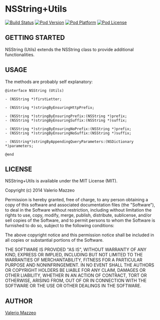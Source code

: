 # NSString+Utils
[![Build Status](http://img.shields.io/travis/valeriomazzeo/NSString+Utils/development,master.svg?style=flat)](https://travis-ci.org/valeriomazzeo/NSString+Utils)
[![Pod Version](http://img.shields.io/cocoapods/v/NSString+Utils.svg?style=flat)](http://cocoadocs.org/docsets/NSString+Utils/)
[![Pod Platform](http://img.shields.io/cocoapods/p/NSString+Utils.svg?style=flat)](http://cocoadocs.org/docsets/NSString+Utils/)
[![Pod License](http://img.shields.io/cocoapods/l/NSString+Utils.svg?style=flat)](http://opensource.org/licenses/MIT)

## GETTING STARTED

NSString (Utils) extends the NSString class to provide additional functionalities.


## USAGE

The methods are probably self explanatory:

```
@interface NSString (Utils)

- (NSString *)firstLetter;

- (NSString *)stringByEnsuringHttpPrefix;

- (NSString *)stringByEnsuringPrefix:(NSString *)prefix;
- (NSString *)stringByEnsuringSuffix:(NSString *)suffix;

- (NSString *)stringByEnsuringNoPrefix:(NSString *)prefix;
- (NSString *)stringByEnsuringNoSuffix:(NSString *)suffix;

- (NSString*)stringByAppendingQueryParameters:(NSDictionary *)parameters;

@end
```

## LICENSE

NSString+Utils is available under the MIT License (MIT).

Copyright (c) 2014 Valerio Mazzeo

Permission is hereby granted, free of charge, to any person obtaining a copy
of this software and associated documentation files (the "Software"), to deal
in the Software without restriction, including without limitation the rights
to use, copy, modify, merge, publish, distribute, sublicense, and/or sell
copies of the Software, and to permit persons to whom the Software is
furnished to do so, subject to the following conditions:

The above copyright notice and this permission notice shall be included in
all copies or substantial portions of the Software.

THE SOFTWARE IS PROVIDED "AS IS", WITHOUT WARRANTY OF ANY KIND, EXPRESS OR
IMPLIED, INCLUDING BUT NOT LIMITED TO THE WARRANTIES OF MERCHANTABILITY,
FITNESS FOR A PARTICULAR PURPOSE AND NONINFRINGEMENT. IN NO EVENT SHALL THE
AUTHORS OR COPYRIGHT HOLDERS BE LIABLE FOR ANY CLAIM, DAMAGES OR OTHER
LIABILITY, WHETHER IN AN ACTION OF CONTRACT, TORT OR OTHERWISE, ARISING FROM,
OUT OF OR IN CONNECTION WITH THE SOFTWARE OR THE USE OR OTHER DEALINGS IN
THE SOFTWARE.

## AUTHOR

[Valerio Mazzeo](https://twitter.com/valeriomazzeo)